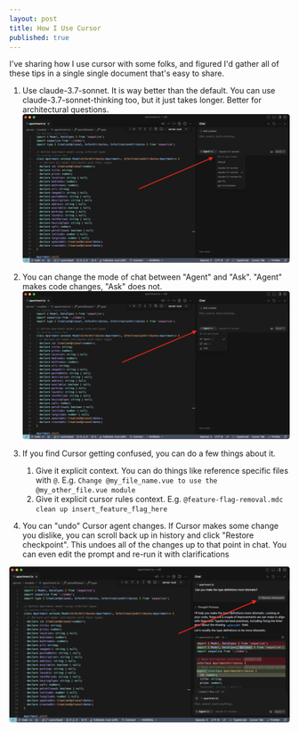 ```yaml
---
layout: post
title: How I Use Cursor
published: true
---
```

I've sharing how I use cursor with some folks, and figured I'd gather all of these tips in a single single document that's easy to share.

1. Use claude-3.7-sonnet. It is way better than the default. You can use claude-3.7-sonnet-thinking too, but it just takes longer. Better for architectural questions.
![Cursor change model](/assets/images/posts/2025-03-12-how-i-use-cursor/change-model.png)

2. You can change the mode of chat between "Agent" and "Ask". "Agent" makes code changes, "Ask" does not.
![Cursor change mode](/assets/images/posts/2025-03-12-how-i-use-cursor/change-mode.png)

3. If you find Cursor getting confused, you can do a few things about it.
    1. Give it explicit context. You can do things like reference specific files with `@`. E.g. `Change @my_file_name.vue to use the @my_other_file.vue module`
    2. Give it explicit cursor rules context. E.g. `@feature-flag-removal.mdc clean up insert_feature_flag_here`
4. You can "undo" Cursor agent changes. If Cursor makes some change you dislike, you can scroll back up in history and click "Restore checkpoint". This undoes all of the changes up to that point in chat. You can even edit the prompt and re-run it with clarifications

![Cursor restore checkpoint](/assets/images/posts/2025-03-12-how-i-use-cursor/restore-checkpoint.png)
